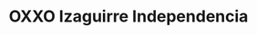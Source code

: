 ---
title: "OXXO Izaguirre Independencia"
url: /independencia/oxxo-izaguirre-independencia/
shop: confitería
---